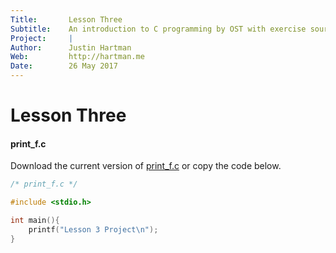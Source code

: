 ```yaml
---
Title:       Lesson Three  
Subtitle:    An introduction to C programming by OST with exercise source code.  
Project:     |  
Author:      Justin Hartman  
Web:         http://hartman.me  
Date:        26 May 2017  
---
```


# Lesson Three

#### print_f.c

Download the current version of [print_f.c][file1] or copy the code below.

```c
/* print_f.c */

#include <stdio.h>

int main(){
	printf("Lesson 3 Project\n");
}
```

[file1]: https://github.com/justinhartman/C-Programming-Course/blob/master/lesson-3/print_f.c